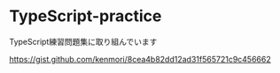 # TypeScript-practice

TypeScript練習問題集に取り組んでいます

https://gist.github.com/kenmori/8cea4b82dd12ad31f565721c9c456662
